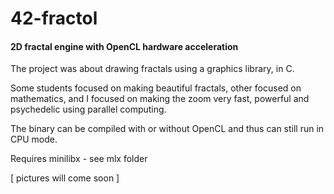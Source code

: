 # 42-fractol
#### 2D fractal engine with OpenCL hardware acceleration

The project was about drawing fractals using a graphics library, in C.

Some students focused on making beautiful fractals, other focused on mathematics, and I focused on making the zoom very fast, powerful and psychedelic using parallel computing.

The binary can be compiled with or without OpenCL and thus can still run in CPU mode.

Requires minilibx - see mlx folder

[ pictures will come soon ]
